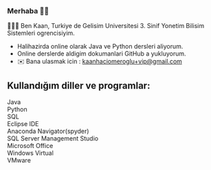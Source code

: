 ### Merhaba 👋🏽

👨🏽‍💻 Ben Kaan, Turkiye de Gelisim Universitesi 3. Sinif Yonetim Bilisim Sistemleri ogrencisiyim.

- Halihazirda online olarak Java ve Python dersleri aliyorum.     
- Online derslerde aldigim dokumanlari GitHub a yukluyorum.     
- ✉️ Bana ulasmak icin : kaanhaciomeroglu+vip@gmail.com      

Kullandığım diller ve programlar:
-
Java    
Python  
SQL     
Eclipse IDE     
Anaconda Navigator(spyder)      
SQL Server Management Studio    
Microsoft Office        
Windows Virtual         
VMware  



